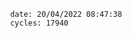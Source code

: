 

                date: 20/04/2022 08:47:38
                cycles: 17940

                         